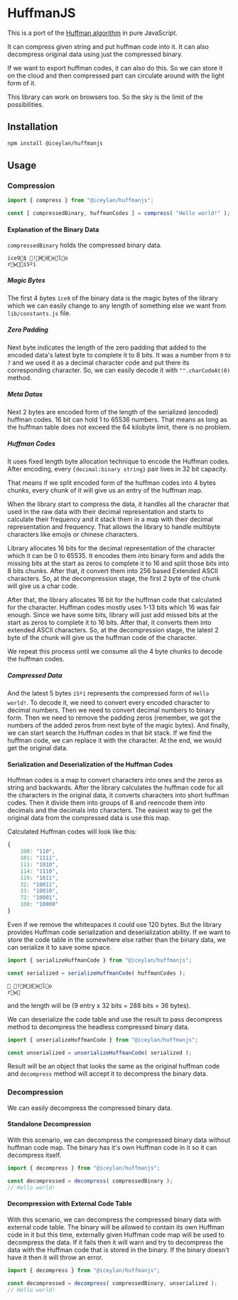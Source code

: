 # HuffmanJS
This is a port of the [Huffman algorithm](https://en.wikipedia.org/wiki/Huffman_coding) in pure JavaScript.

It can compress given string and put huffman code into it. It can also decompress original data using just the compressed binary.

If we want to export huffman codes, it can also do this. So we can store it on the cloud and then compressed part can circulate around with the light form of it.

This library can work on browsers too. So the sky is the limit of the possibilities.

## Installation
```bash
npm install @iceylan/huffmanjs
```

## Usage
### Compression
```js
import { compress } from "@iceylan/huffmanjs";

const [ compressedBinary, huffmanCodes ] = compress( "Hello world!" );
```

#### Explanation of the Binary Data
`compressedBinary` holds the compressed binary data.

```
íce9$ !Hdelo
rwíSºí
```

##### Magic Bytes
The first 4 bytes `íce9` of the binary data is the magic bytes of the library which we can easily change to any length of something else we want from `lib/constants.js` file.

##### Zero Padding
Next byte indicates the length of the zero padding that added to the encoded data's latest byte to complete it to 8 bits. It was a number from `0` to `7` and we used it as a decimal character code and put there its corresponding character. So, we can easily decode it with `"".charCodeAt(0)` method.

##### Meta Datas
Next 2 bytes are encoded form of the length of the serialized (encoded) huffman codes. 16 bit can hold 1 to 65536 numbers. That means as long as the huffman table does not exceed the 64 kilobyte limit, there is no problem.

##### Huffman Codes
It uses fixed length byte allocation technique to encode the Huffman codes. After encoding, every `{decimal:binary string}` pair lives in 32 bit capacity.

That means if we split encoded form of the huffman codes into 4 bytes chunks, every chunk of it will give us an entry of the huffman map.

When the library start to compress the data, it handles all the character that used in the raw data with their decimal representation and starts to calculate their frequency and it stack them in a map with their decimal representation and frequency. That allows the library to handle multibyte characters like emojis or chinese characters.

Library allocates 16 bits for the decimal representation of the character which it can be 0 to 65535. It encodes them into binary form and adds the missing bits at the start as zeros to complete it to 16 and split those bits into 8 bits chunks. After that, it convert them into 256 based Extended ASCII characters. So, at the decompression stage, the first 2 byte of the chunk will give us a char code.

After that, the library allocates 16 bit for the huffman code that calculated for the character. Huffman codes mostly uses 1-13 bits which 16 was fair enough. Since we have some bits, library will just add missed bits at the start as zeros to complete it to 16 bits. After that, it converts them into extended ASCII characters. So, at the decompression stage, the latest 2 byte of the chunk will give us the huffman code of the character.

We repeat this process until we consume all the 4 byte chunks to decode the huffman codes.

##### Compressed Data
And the latest 5 bytes `íSºí` represents the compressed form of `Hello world!`. To decode it, we need to convert every encoded character to decimal numbers. Then we need to convert decimal numbers to binary form. Then we need to remove the padding zeros (remember, we got the numbers of the added zeros from next byte of the magic bytes). And finally, we can start search the Huffman codes in that bit stack. If we find the huffman code, we can replace it with the character. At the end, we would get the original data.

#### Serialization and Deserialization of the Huffman Codes
Huffman codes is a map to convert characters into ones and the zeros as string and backwards. After the library calculates the huffman code for all the characters in the original data, it converts characters into short huffman codes. Then it divide them into groups of 8 and reencode them into decimals and the decimals into characters. The easiest way to get the original data from the compressed data is use this map.

Calculated Huffman codes will look like this:
```js
{
	108: "110",
	101: "1111",
	111: "1010",
	114: "1110",
	119: "1011",
	32: "10011",
	33: "10010",
	72: "10001",
	100: "10000"
}
```

Even if we remove the whitespaces it could use 120 bytes. But the library provides Huffman code serialization and deserialization ability. If we want to store the code table in the somewhere else rather than the binary data, we can serialize it to save some space.

```js
import { serializeHuffmanCode } from "@iceylan/huffmanjs";

const serialized = serializeHuffmanCode( huffmanCodes );
```

```
 !Hdelo
rw
```

and the length will be (9 entry x 32 bits = 288 bits = 36 bytes).

We can deserialize the code table and use the result to pass decompress method to decompress the headless compressed binary data.

```js
import { unserializeHuffmanCode } from "@iceylan/huffmanjs";

const unserialized = unserializeHuffmanCode( serialized );
```

Result will be an object that looks the same as the original huffman code and `decompress` method will accept it to decompress the binary data.

### Decompression
We can easily decompress the compressed binary data.

#### Standalone Decompression
With this scenario, we can decompress the compressed binary data without huffman code map. The binary has it's own Huffman code in it so it can decompress itself.

```js
import { decompress } from "@iceylan/huffmanjs";

const decompressed = decompress( compressedBinary );
// Hello world!
```

#### Decompression with External Code Table
With this scenario, we can decompress the compressed binary data with external code table. The binary will be allowed to contain its own Huffman code in it but this time, externally given Huffman code map will be used to decompress the data. If it fails then it will warn and try to decompress the data with the Huffman code that is stored in the binary. If the binary doesn't have it then it will throw an error.

```js
import { decompress } from "@iceylan/huffmanjs";

const decompressed = decompress( compressedBinary, unserialized );
// Hello world!
```
